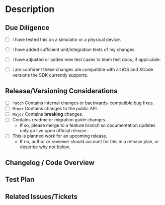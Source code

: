 # Description
<!-- Briefly describe the feature or bug that your pull request addresses, 1-2 sentences. -->


## Due Diligence
<!-- Best practices before submitting, add additional notes below -->
- [ ] I have tested this on a simulator or a physical device.
- [ ] I have added sufficient unit/integration tests of my changes.
- [ ] I have adjusted or added new test cases to team test docs, if applicable.
- [ ] I am confident these changes are compatible with all iOS and XCode versions the SDK currently supports.


## Release/Versioning Considerations
<!-- Help determine how this should be categorized for release, add additional notes below. -->
- [ ] `Patch` Contains internal changes or backwards-compatible bug fixes.
- [ ] `Minor` Contains changes to the public API.
- [ ] `Major` Contains **breaking** changes.
- [ ] Contains readme or migration guide changes.
  - If so, please merge to a feature branch so documentation updates only go live upon official release.
- [ ] This is planned work for an upcoming release.
  - If no, author or reviewer should account for this in a release plan, or describe why not below.
<!-- Please add the planned version as a `milestone` label on this PR -->


## Changelog / Code Overview
<!-- What was changed / added / removed and why. Attach screenshots or other supporting materials -->


## Test Plan
<!-- Provide reproducible testing steps. Link any artifacts, recordings, spreadsheets, etc. -->


## Related Issues/Tickets
<!-- Link to relevant Jira issues, Slack discussions, Google Docs -->